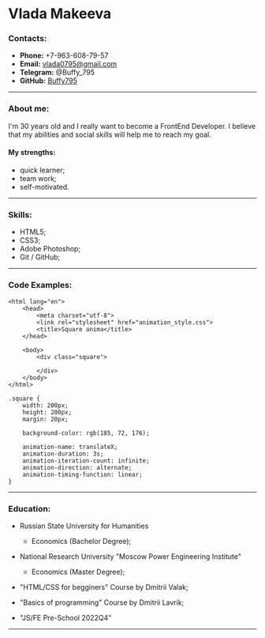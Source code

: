 # Vlada Makeeva


### Contacts:
+ **Phone:** +7-963-608-79-57
+ **Email:** vlada0795@gmail.com
+ **Telegram:** @Buffy_795
+ **GitHub:** [Buffy795](https://github.com/Buffy795)

---

### About me:

I'm 30 years old and I really want to become a FrontEnd Developer. I believe that my abilities and social skills will help me to reach my goal.

#### My strengths:
* quick learner;
* team work;
* self-motivated.

---

### Skills:

* HTML5;
* CSS3;
* Adobe Photoshop;
* Git / GitHub;

---

### Code Examples:


```
<html lang="en">
    <head>
        <meta charset="utf-8">
        <link rel="stylesheet" href="animation_style.css">
        <title>Square anima</title>
    </head>

    <body>
        <div class="square">

        </div>
    </body>
</html>
```

```
.square {
    width: 200px;
    height: 200px;
    margin: 20px;

    background-color: rgb(185, 72, 176);

    animation-name: translateX;
    animation-duration: 3s;
    animation-iteration-count: infinite;
    animation-direction: alternate;
    animation-timing-function: linear;
}
```

---

### Education:

* Russian State University for Humanities 
    + Economics (Bachelor Degree);

* National Research University "Moscow Power Engineering Institute"
    + Economics (Master Degree);

* "HTML/CSS for begginers" Course by Dmitrii Valak;
* "Basics of programming" Course by Dmitrii Lavrik;
* "JS/FE Pre-School 2022Q4"

---